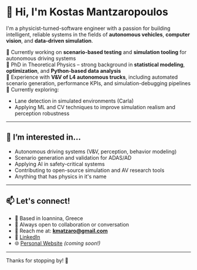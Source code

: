 # 👋 Hi, I'm Kostas Mantzaropoulos

I'm a physicist-turned-software engineer with a passion for building intelligent, reliable systems in the fields of **autonomous vehicles**, **computer vision**, and **data-driven simulation**.

🔧 Currently working on **scenario-based testing** and **simulation tooling** for autonomous driving systems  
🧠 PhD in Theoretical Physics – strong background in **statistical modeling**, **optimization**, and **Python-based data analysis**  
🚗 Experience with **V&V of L4 autonomous trucks**, including automated scenario generation, performance KPIs, and simulation-debugging pipelines  
👀 Currently exploring:
- Lane detection in simulated environments (Carla)
- Applying ML and CV techniques to improve simulation realism and perception robustness

---

## 🌱 I’m interested in...
- Autonomous driving systems (V&V, perception, behavior modeling)
- Scenario generation and validation for ADAS/AD
- Applying AI in safety-critical systems
- Contributing to open-source simulation and AV research tools
- Anything that has physics in it's name

---

## 📫 Let's connect!
- 📍 Based in Ioannina, Greece
- 💬 Always open to collaboration or conversation
- 📨 Reach me at: **kmatzaro@gmail.com**
- 💼 [LinkedIn](https://www.linkedin.com/in/kostas-mantzaropoulos/)
- 🌐 [Personal Website](https://kmatzaro.github.io) *(coming soon!)*

---

Thanks for stopping by! 🚀
